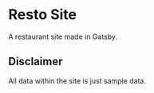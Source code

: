 # Resto Site
A restaurant site made in Gatsby.

## Disclaimer
All data within the site is just sample data.